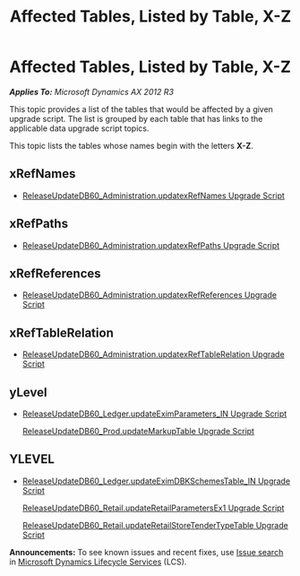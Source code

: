 ﻿---
title: Affected Tables, Listed by Table, X-Z
TOCTitle: X-Z, Affected Tables, Listed by Table
ms:assetid: 1d4aaed6-f406-45a0-bf61-c507913b2b56
ms:mtpsurl: https://msdn.microsoft.com/en-us/library/JJ837160(v=AX.60)
ms:contentKeyID: 49940389
ms.date: 05/18/2015
mtps_version: v=AX.60
---

# Affected Tables, Listed by Table, X-Z 


_**Applies To:** Microsoft Dynamics AX 2012 R3_

This topic provides a list of the tables that would be affected by a given upgrade script. The list is grouped by each table that has links to the applicable data upgrade script topics.

This topic lists the tables whose names begin with the letters **X-Z**.

## xRefNames

  -  
    [ReleaseUpdateDB60\_Administration.updatexRefNames Upgrade Script](releaseupdatedb60-administration-updatexrefnames-upgrade-script.md)

## xRefPaths

  -  
    [ReleaseUpdateDB60\_Administration.updatexRefPaths Upgrade Script](releaseupdatedb60-administration-updatexrefpaths-upgrade-script.md)

## xRefReferences

  -  
    [ReleaseUpdateDB60\_Administration.updatexRefReferences Upgrade Script](releaseupdatedb60-administration-updatexrefreferences-upgrade-script.md)

## xRefTableRelation

  -  
    [ReleaseUpdateDB60\_Administration.updatexRefTableRelation Upgrade Script](releaseupdatedb60-administration-updatexreftablerelation-upgrade-script.md)

## yLevel

  -  
    [ReleaseUpdateDB60\_Ledger.updateEximParameters\_IN Upgrade Script](releaseupdatedb60-ledger-updateeximparameters-in-upgrade-script.md)
    
    [ReleaseUpdateDB60\_Prod.updateMarkupTable Upgrade Script](releaseupdatedb60-prod-updatemarkuptable-upgrade-script.md)

## YLEVEL

  -  
    [ReleaseUpdateDB60\_Ledger.updateEximDBKSchemesTable\_IN Upgrade Script](releaseupdatedb60-ledger-updateeximdbkschemestable-in-upgrade-script.md)
    
    [ReleaseUpdateDB60\_Retail.updateRetailParametersEx1 Upgrade Script](releaseupdatedb60-retail-updateretailparametersex1-upgrade-script.md)
    
    [ReleaseUpdateDB60\_Retail.updateRetailStoreTenderTypeTable Upgrade Script](releaseupdatedb60-retail-updateretailstoretendertypetable-upgrade-script.md)

  
**Announcements:** To see known issues and recent fixes, use [Issue search](http://go.microsoft.com/fwlink/?linkid=389258) in [Microsoft Dynamics Lifecycle Services](http://go.microsoft.com/fwlink/?linkid=306505) (LCS).

